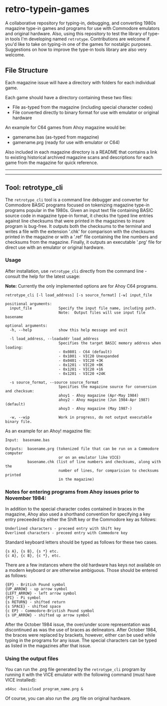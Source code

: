 # retro-typein-games
A collaborative repository for typing-in, debugging, and converting 1980s
magazine type-in games and programs for use with Commodore emulators and
original hardware.  Also, using this repository to test the library of type-in
tools I'm developing named `retrotype`.  Contributions are welcome if
you'd like to take on typing-in one of the games for nostalgic purposes.
Suggestions on how to improve the type-in tools library are also very welcome.

## File Structure
Each magazine issue will have a directory with folders for each individual game.

Each game should have a directory containing these two files:
- File as-typed from the magazine (including special character codes)
- File converted directly to binary format for use with emulator or original hardware

An example for C64 games from Ahoy magazine would be:
- gamename.bas (as-typed from magazine)
- gamename.prg (ready for use with emulator or C64)

Also included in each magazine directory is a README that contains a link to
existing historical archived magazine scans and descriptions for each game from
the magazine for quick reference.
____
____

## Tool: retrotype_cli

The `retrotype_cli` tool is a command line debugger and converter for Commodore
BASIC programs focused on tokenizing magazine type-in programs popular in the
1980s. Given an input text file containing BASIC source code in magazine
type-in format, it checks the typed line entries against line checksums that
were printed in the magazines to insure program is bug-free. It outputs both
the checksums to the terminal and writes a file with the extension '.chk' for
comparison with the checksums printed in the magazine or with a '.ref' file
containing the line numbers and checksums from the magazine. Finally, it
outputs an executable '.prg' file for direct use with an emulator or original
hardware.

### Usage

After installation, use `retrotype_cli` directly from the command line - 
consult the help for the latest usage: 

**Note:** Currently the only implemented options are for Ahoy C64 programs. 

```
retrotype_cli [-l load_address] [-s source_format] [-w] input_file
```

```
positional arguments:
  input_file            Specify the input file name, including path.
                        Note:  Output files will use input file basename

optional arguments:
  -h, --help            show this help message and exit

  -l load_address, --loadaddr load_address
                        Specifies the target BASIC memory address when loading:
                        - 0x0801 - C64 (default)
                        - 0x1001 - VIC20 Unexpanded
                        - 0x0401 - VIC20 +3K
                        - 0x1201 - VIC20 +8K
                        - 0x1201 - VIC20 +16
                        - 0x1201 - VIC20 +24K

  -s source_format, --source source_format
                        Specifies the magazine source for conversion and checksum:
                        ahoy1 - Ahoy magazine (Apr-May 1984)
                        ahoy2 - Ahoy magazine (Jun 1984-Apr 1987) (default)
                        ahoy3 - Ahoy magazine (May 1987-)

  -w, --wip             Work in progress, do not output executable binary file.
```

As an example for an Ahoy! magazine file:

```
Input:  basename.bas

Outputs:  basename.prg (tokenized file that can be run on a Commodore computer
                        or on an emulator like VICE)
          basename.chk (list of line numbers and checksums, along with the
                        number of lines, for comparision to checksums printed
                        in the magazine)
```

### Notes for entering programs from Ahoy issues prior to November 1984:

In addition to the special character codes contained in braces 
in the magazine, Ahoy also used a shorthand convention for 
specifying a key entry preceeded by either the Shift key or the 
Commodore key as follows:

    Underlined characters - preceed entry with Shift key
    Overlined characters - preceed entry with Commodore key

Standard keyboard letters should be typed as follows for these two cases.

    {s A}, {s B}, {s *} etc.
    {c A}, {c B}, {c *}, etc.

There are a few instances where the old hardware has keys not
available on a modern keyboard or are otherwise ambiguous.
Those should be entered as follows:

    {EP} - British Pound symbol
    {UP_ARROW} - up arrow symbol
    {LEFT_ARROW} - left arrow symbol
    {PI} - Pi symbol
    {s RETURN} - shifted return
    {s SPACE} - shifted space
    {c EP} - Commodore-Bristish Pound symbol
    {s UP_ARROW} - shifted up arrow symbol

After the October 1984 issue, the over/under score representation was 
discontinued as was the use of braces as delineators.  After October 1984, the
braces were replaced by brackets, however, either can be used while typing in
the programs for any issue.  The special characters can be typed as listed
in the magazines after that issue.

### Using the output files

You can run the .prg file generated by the `retrotype_cli` program by
running it with the VICE emulator with the following command (must have VICE
installed):

```
x64sc -basicload program_name.prg &
```

Of course, you can also run the .prg file on original hardware.
